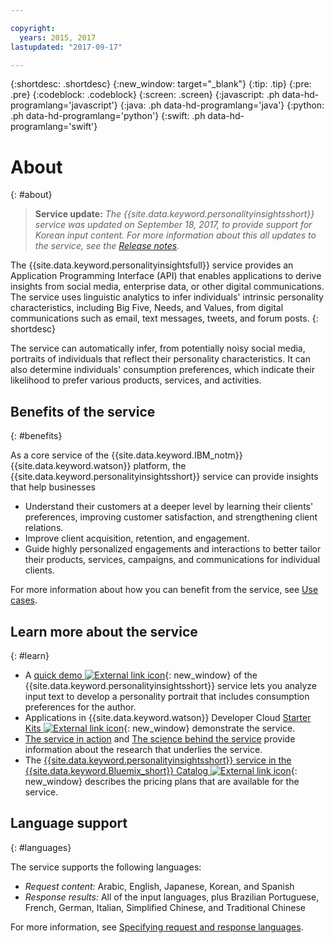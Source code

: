 ```yaml
---

copyright:
  years: 2015, 2017
lastupdated: "2017-09-17"

---
```


{:shortdesc: .shortdesc}
{:new_window: target="_blank"}
{:tip: .tip}
{:pre: .pre}
{:codeblock: .codeblock}
{:screen: .screen}
{:javascript: .ph data-hd-programlang='javascript'}
{:java: .ph data-hd-programlang='java'}
{:python: .ph data-hd-programlang='python'}
{:swift: .ph data-hd-programlang='swift'}

# About
{: #about}

> **Service update:** *The {{site.data.keyword.personalityinsightsshort}} service was updated on September 18, 2017, to provide support for Korean input content. For more information about this all updates to the service, see the [Release notes](/docs/services/personality-insights/release-notes.html).*

The {{site.data.keyword.personalityinsightsfull}} service provides an Application Programming Interface (API) that enables applications to derive insights from social media, enterprise data, or other digital communications. The service uses linguistic analytics to infer individuals' intrinsic personality characteristics, including Big Five, Needs, and Values, from digital communications such as email, text messages, tweets, and forum posts.
{: shortdesc}

The service can automatically infer, from potentially noisy social media, portraits of individuals that reflect their personality characteristics. It can also determine individuals' consumption preferences, which indicate their likelihood to prefer various products, services, and activities.

## Benefits of the service
{: #benefits}

As a core service of the {{site.data.keyword.IBM_notm}} {{site.data.keyword.watson}} platform, the {{site.data.keyword.personalityinsightsshort}} service can provide insights that help businesses

-   Understand their customers at a deeper level by learning their clients' preferences, improving customer satisfaction, and strengthening client relations.
-   Improve client acquisition, retention, and engagement.
-   Guide highly personalized engagements and interactions to better tailor their products, services, campaigns, and communications for individual clients.

For more information about how you can benefit from the service, see [Use cases](/docs/services/personality-insights/usecases.html).

## Learn more about the service
{: #learn}

-   A [quick demo ![External link icon](../../icons/launch-glyph.svg "External link icon")](https://personality-insights-livedemo.mybluemix.net/){: new_window} of the {{site.data.keyword.personalityinsightsshort}} service lets you analyze input text to develop a personality portrait that includes consumption preferences for the author.
-   Applications in {{site.data.keyword.watson}} Developer Cloud [Starter Kits ![External link icon](../../icons/launch-glyph.svg "External link icon")](http://www.ibm.com/watson/developercloud/starter-kits.html){: new_window} demonstrate the service.
-   [The service in action](/docs/services/personality-insights/applied.html) and [The science behind the service](/docs/services/personality-insights/science.html) provide information about the research that underlies the service.
-   The [{{site.data.keyword.personalityinsightsshort}} service in the {{site.data.keyword.Bluemix_short}} Catalog ![External link icon](../../icons/launch-glyph.svg "External link icon")](https://console.ng.bluemix.net/catalog/services/personality-insights/){: new_window} describes the pricing plans that are available for the service.

## Language support
{: #languages}

The service supports the following languages:

-   *Request content:* Arabic, English, Japanese, Korean, and Spanish
-   *Response results:* All of the input languages, plus Brazilian Portuguese, French, German, Italian, Simplified Chinese, and Traditional Chinese

For more information, see [Specifying request and response languages](/docs/services/personality-insights/input.html#languages).
